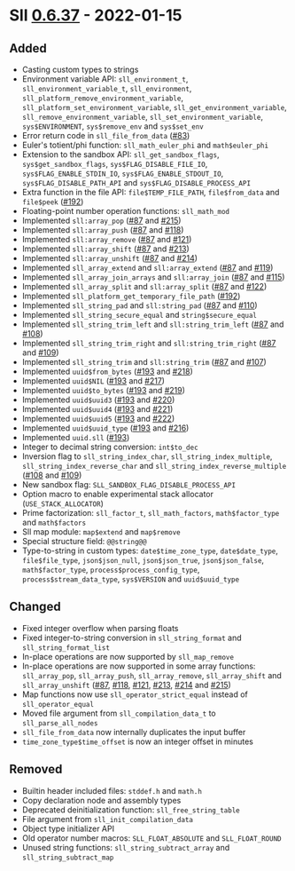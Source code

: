 # Sll [0.6.37] - 2022-01-15

## Added

- Casting custom types to strings
- Environment variable API: `sll_environment_t`, `sll_environment_variable_t`, `sll_environment`, `sll_platform_remove_environment_variable`, `sll_platform_set_environment_variable`, `sll_get_environment_variable`, `sll_remove_environment_variable`, `sll_set_environment_variable`, `sys$ENVIRONMENT`, `sys$remove_env` and `sys$set_env`
- Error return code in `sll_file_from_data` ([#83])
- Euler's totient/phi function: `sll_math_euler_phi` and `math$euler_phi`
- Extension to the sandbox API: `sll_get_sandbox_flags`, `sys$get_sandbox_flags`, `sys$FLAG_DISABLE_FILE_IO`, `sys$FLAG_ENABLE_STDIN_IO`, `sys$FLAG_ENABLE_STDOUT_IO`, `sys$FLAG_DISABLE_PATH_API` and `sys$FLAG_DISABLE_PROCESS_API`
- Extra function in the file API: `file$TEMP_FILE_PATH`, `file$from_data` and `file$peek` ([#192])
- Floating-point number operation functions: `sll_math_mod`
- Implemented `sll:array_pop` ([#87] and [#215])
- Implemented `sll:array_push` ([#87] and [#118])
- Implemented `sll:array_remove` ([#87] and [#121])
- Implemented `sll:array_shift` ([#87] and [#213])
- Implemented `sll:array_unshift` ([#87] and [#214])
- Implemented `sll_array_extend` and `sll:array_extend` ([#87] and [#119])
- Implemented `sll_array_join_arrays` and `sll:array_join` ([#87] and [#115])
- Implemented `sll_array_split` and `sll:array_split` ([#87] and [#122])
- Implemented `sll_platform_get_temporary_file_path` ([#192])
- Implemented `sll_string_pad` and `sll:string_pad` ([#87] and [#110])
- Implemented `sll_string_secure_equal` and `string$secure_equal`
- Implemented `sll_string_trim_left` and `sll:string_trim_left` ([#87] and [#108])
- Implemented `sll_string_trim_right` and `sll:string_trim_right` ([#87] and [#109])
- Implemented `sll_string_trim` and `sll:string_trim` ([#87] and [#107])
- Implemented `uuid$from_bytes` ([#193] and [#218])
- Implemented `uuid$NIL` ([#193] and [#217])
- Implemented `uuid$to_bytes` ([#193] and [#219])
- Implemented `uuid$uuid3` ([#193] and [#220])
- Implemented `uuid$uuid4` ([#193] and [#221])
- Implemented `uuid$uuid5` ([#193] and [#222])
- Implemented `uuid$uuid_type` ([#193] and [#216])
- Implemented `uuid.sll` ([#193])
- Integer to decimal string conversion: `int$to_dec`
- Inversion flag to `sll_string_index_char`, `sll_string_index_multiple`, `sll_string_index_reverse_char` and `sll_string_index_reverse_multiple` ([#108] and [#109])
- New sandbox flag: `SLL_SANDBOX_FLAG_DISABLE_PROCESS_API`
- Option macro to enable experimental stack allocator (`USE_STACK_ALLOCATOR`)
- Prime factorization: `sll_factor_t`, `sll_math_factors`, `math$factor_type` and `math$factors`
- Sll map module: `map$extend` and `map$remove`
- Special structure field: `@@string@@`
- Type-to-string in custom types: `date$time_zone_type`, `date$date_type`, `file$file_type`, `json$json_null`, `json$json_true`, `json$json_false`, `math$factor_type`, `process$process_config_type`, `process$stream_data_type`, `sys$VERSION` and `uuid$uuid_type`

## Changed

- Fixed integer overflow when parsing floats
- Fixed integer-to-string conversion in `sll_string_format` and `sll_string_format_list`
- In-place operations are now supported by `sll_map_remove`
- In-place operations are now supported in some array functions: `sll_array_pop`, `sll_array_push`, `sll_array_remove`, `sll_array_shift` and `sll_array_unshift` ([#87], [#118], [#121], [#213], [#214] and [#215])
- Map functions now use `sll_operator_strict_equal` instead of `sll_operator_equal`
- Moved file argument from `sll_compilation_data_t` to `sll_parse_all_nodes`
- `sll_file_from_data` now internally duplicates the input buffer
- `time_zone_type$time_offset` is now an integer offset in minutes

## Removed

- Builtin header included files: `stddef.h` and `math.h`
- Copy declaration node and assembly types
- Deprecated deinitialization function: `sll_free_string_table`
- File argument from `sll_init_compilation_data`
- Object type initializer API
- Old operator number macros: `SLL_FLOAT_ABSOLUTE` and `SLL_FLOAT_ROUND`
- Unused string functions: `sll_string_subtract_array` and `sll_string_subtract_map`

[0.6.37]: https://github.com/sl-lang/sll/compare/sll-v0.6.36...sll-v0.6.37
[#222]: https://github.com/sl-lang/sll/issues/222
[#221]: https://github.com/sl-lang/sll/issues/221
[#220]: https://github.com/sl-lang/sll/issues/220
[#219]: https://github.com/sl-lang/sll/issues/219
[#218]: https://github.com/sl-lang/sll/issues/218
[#217]: https://github.com/sl-lang/sll/issues/217
[#216]: https://github.com/sl-lang/sll/issues/216
[#215]: https://github.com/sl-lang/sll/issues/215
[#215]: https://github.com/sl-lang/sll/issues/215
[#214]: https://github.com/sl-lang/sll/issues/214
[#214]: https://github.com/sl-lang/sll/issues/214
[#213]: https://github.com/sl-lang/sll/issues/213
[#213]: https://github.com/sl-lang/sll/issues/213
[#193]: https://github.com/sl-lang/sll/issues/193
[#193]: https://github.com/sl-lang/sll/issues/193
[#193]: https://github.com/sl-lang/sll/issues/193
[#193]: https://github.com/sl-lang/sll/issues/193
[#193]: https://github.com/sl-lang/sll/issues/193
[#193]: https://github.com/sl-lang/sll/issues/193
[#193]: https://github.com/sl-lang/sll/issues/193
[#193]: https://github.com/sl-lang/sll/issues/193
[#192]: https://github.com/sl-lang/sll/issues/192
[#192]: https://github.com/sl-lang/sll/issues/192
[#122]: https://github.com/sl-lang/sll/issues/122
[#121]: https://github.com/sl-lang/sll/issues/121
[#121]: https://github.com/sl-lang/sll/issues/121
[#119]: https://github.com/sl-lang/sll/issues/119
[#118]: https://github.com/sl-lang/sll/issues/118
[#118]: https://github.com/sl-lang/sll/issues/118
[#115]: https://github.com/sl-lang/sll/issues/115
[#110]: https://github.com/sl-lang/sll/issues/110
[#109]: https://github.com/sl-lang/sll/issues/109
[#109]: https://github.com/sl-lang/sll/issues/109
[#108]: https://github.com/sl-lang/sll/issues/108
[#108]: https://github.com/sl-lang/sll/issues/108
[#107]: https://github.com/sl-lang/sll/issues/107
[#87]: https://github.com/sl-lang/sll/issues/87
[#87]: https://github.com/sl-lang/sll/issues/87
[#87]: https://github.com/sl-lang/sll/issues/87
[#87]: https://github.com/sl-lang/sll/issues/87
[#87]: https://github.com/sl-lang/sll/issues/87
[#87]: https://github.com/sl-lang/sll/issues/87
[#87]: https://github.com/sl-lang/sll/issues/87
[#87]: https://github.com/sl-lang/sll/issues/87
[#87]: https://github.com/sl-lang/sll/issues/87
[#87]: https://github.com/sl-lang/sll/issues/87
[#87]: https://github.com/sl-lang/sll/issues/87
[#87]: https://github.com/sl-lang/sll/issues/87
[#87]: https://github.com/sl-lang/sll/issues/87
[#83]: https://github.com/sl-lang/sll/issues/83
